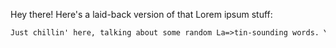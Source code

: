 Hey there! Here's a laid-back version of that Lorem ipsum stuff:

```markdown
Just chillin' here, talking about some random La=>tin-sounding words. You know, the usual "dolor sit amet" jazz. No big deal, just keeping it casual.
```
